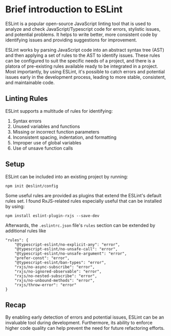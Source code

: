 <!--
date=2023-03-05
topic=Code Quality
summary=Provides a brief introduction into ESLint.
-->

# Brief introduction to ESLint

ESLint is a popular open-source JavaScript linting tool that is used to analyze and check JavaScript/Typescript code for errors, stylistic issues, and potential problems. It helps to write better, more consistent code by identifying issues and providing suggestions for improvement.

ESLint works by parsing JavaScript code into an abstract syntax tree (AST) and then applying a set of rules to the AST to identify issues. These rules can be configured to suit the specific needs of a project, and there is a platora of pre-existing rules available ready to be integrated in a project. Most importantly, by using ESLint, it's possible to catch errors and potential issues early in the development process, leading to more stable, consistent, and maintainable code. 

## Linting Rules

ESLint supports a multitude of rules for identifying:

1. Syntax errors
2. Unused variables and functions
3. Missing or incorrect function parameters
4. Inconsistent spacing, indentation, and formatting
5. Improper use of global variables
6. Use of unsave function calls

## Setup

ESLint can be included into an existing project by running:

```TS
npm init @eslint/config
```

Some useful rules are provided as plugins that extend the ESLint's default rules set. I found RxJS-related rules especially useful that can be installed by using:

```TS
npm install eslint-plugin-rxjs --save-dev
```

Afterwards, the <code>.eslintrc.json</code> file's <code>rules</code> section can be extended by additional rules like

```TS
"rules": {
    "@typescript-eslint/no-explicit-any": "error",
    "@typescript-eslint/no-unsafe-call": "error",
    "@typescript-eslint/no-unsafe-argument": "error",
    "prefer-const": "error",
    "@typescript-eslint/ban-types": "error",
    "rxjs/no-async-subscribe": "error",
    "rxjs/no-ignored-observable": "error",
    "rxjs/no-nested-subscribe": "error",
    "rxjs/no-unbound-methods": "error",
    "rxjs/throw-error": "error"
}
```

## Recap

By enabling early detection of errors and potential issues, ESLint can be an invaluable tool during development. Furthermore, its ability to enforce higher code quality can help prevent the need for future refactoring efforts.

